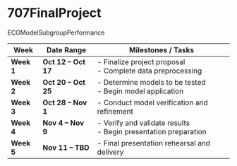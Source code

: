 # 707FinalProject
ECGModelSubgroupPerformance


| **Week**   | **Date Range**      | **Milestones / Tasks**                                            |
| ---------- | ------------------- | ----------------------------------------------------------------- |
| **Week 1** | **Oct 12 – Oct 17** | - Finalize project proposal<br>- Complete data preprocessing      |
| **Week 2** | **Oct 20 – Oct 25** | - Determine models to be tested<br>- Begin model application      |
| **Week 3** | **Oct 28 – Nov 1**  | - Conduct model verification and refinement                       |
| **Week 4** | **Nov 4 – Nov 9**   | - Verify and validate results<br>- Begin presentation preparation |
| **Week 5** | **Nov 11 – TBD**    | - Final presentation rehearsal and delivery                       |
